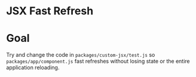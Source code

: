 # JSX Fast Refresh

# Goal

Try and change the code in `packages/custom-jsx/test.js` so `packages/app/component.js` fast refreshes without losing state or the entire application reloading.